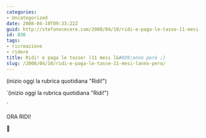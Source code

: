 ```yaml
---
categories:
- Uncategorized
date: 2008-04-10T09:33:22Z
guid: http://stefanocecere.com/2008/04/10/ridi-e-paga-le-tasse-11-mesi-lanno-pero/
id: 836
tags:
- ricreazione
- ridere
title: Ridi! e paga le tasse! (11 mesi l&#039;anno però ;)
slug: /2008/04/10/ridi-e-paga-le-tasse-11-mesi-lanno-pero/
---
```


(inizio oggi la rubrica quotidiana "Ridi!")

`(inizio oggi la rubrica quotidiana "Ridi!")

` 

ORA RIDI!
  
🙂